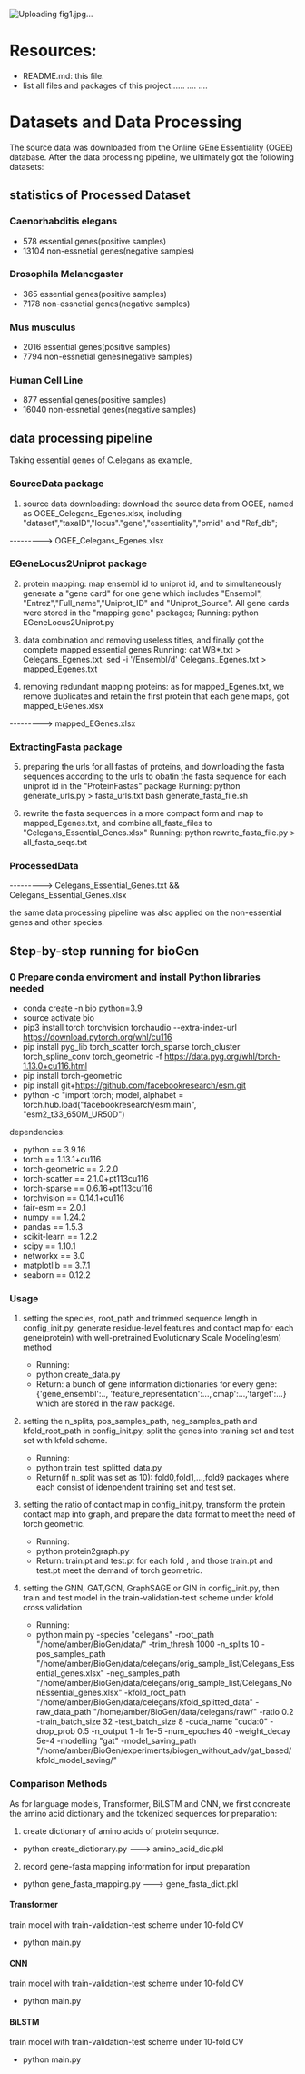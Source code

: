 ![Uploading fig1.jpg…]()

# Resources:
+ README.md: this file.
+ list all files and packages of this project......
....
....

# Datasets and Data Processing 
The source data was downloaded from the Online GEne Essentiality (OGEE) database. After the data processing pipeline, we ultimately got the following datasets:

## statistics of Processed Dataset 

### Caenorhabditis elegans
+ 578 essential genes(positive samples)       
+ 13104 non-essnetial genes(negative samples)    

### Drosophila Melanogaster
+ 365 essential genes(positive samples)
+ 7178 non-essnetial genes(negative samples)    

### Mus musculus
+ 2016 essential genes(positive samples)
+ 7794 non-essnetial genes(negative samples)    

### Human Cell Line 
+ 877 essential genes(positive samples)
+ 16040 non-essnetial genes(negative samples)   

## data processing pipeline 
Taking essential genes of C.elegans as example, 

### SourceData package
1. source data downloading: download the source data from OGEE, named as OGEE_Celegans_Egenes.xlsx, including "dataset","taxaID","locus"."gene","essentiality","pmid" and "Ref_db"; 

---------> OGEE_Celegans_Egenes.xlsx

### EGeneLocus2Uniprot package
2. protein mapping: map ensembl id to uniprot id, and to simultaneously generate a "gene card" for one gene which includes "Ensembl", "Entrez","Full_name","Uniprot_ID" and "Uniprot_Source". All gene cards were stored in the "mapping gene" packages; 
   Running: 
   python EGeneLocus2Uniprot.py

3. data combination and removing useless titles, and finally got the complete mapped essential genes
   Running: 
   cat WB*.txt > Celegans_Egenes.txt; 
   sed -i '/Ensembl/d' Celegans_Egenes.txt > mapped_Egenes.txt

4. removing redundant mapping proteins: as for mapped_Egenes.txt, we remove duplicates and retain the first protein that each gene maps, got mapped_EGenes.xlsx 

---------> mapped_EGenes.xlsx

### ExtractingFasta package
5. preparing the urls for all fastas of proteins, and downloading the fasta sequences according to the urls to obatin the fasta sequence for each uniprot id in the  "ProteinFastas" package
    Running:
    python generate_urls.py > fasta_urls.txt
    bash generate_fasta_file.sh 
 
6. rewrite the fasta sequences in a more compact form and map to mapped_Egenes.txt,  and combine all_fasta_files to
"Celegans_Essential_Genes.xlsx" 
    Running:
    python rewrite_fasta_file.py > all_fasta_seqs.txt


### ProcessedData
---------> Celegans_Essential_Genes.txt && Celegans_Essential_Genes.xlsx 

the same data processing pipeline was also applied on the non-essential genes and other species.  

## Step-by-step running for bioGen 

### 0 Prepare conda enviroment and install Python libraries needed
+ conda create -n bio python=3.9 
+ source activate bio 
+ pip3 install torch torchvision torchaudio --extra-index-url https://download.pytorch.org/whl/cu116
+ pip install pyg_lib torch_scatter torch_sparse torch_cluster torch_spline_conv torch_geometric -f https://data.pyg.org/whl/torch-1.13.0+cu116.html
+ pip install torch-geometric
+ pip install git+https://github.com/facebookresearch/esm.git
+ python -c "import torch; model, alphabet = torch.hub.load("facebookresearch/esm:main", "esm2_t33_650M_UR50D")

dependencies: 
   + python == 3.9.16 
   + torch == 1.13.1+cu116
   + torch-geometric == 2.2.0 
   + torch-scatter == 2.1.0+pt113cu116
   + torch-sparse == 0.6.16+pt113cu116
   + torchvision == 0.14.1+cu116
   + fair-esm == 2.0.1
   + numpy == 1.24.2 
   + pandas == 1.5.3
   + scikit-learn == 1.2.2 
   + scipy == 1.10.1
   + networkx == 3.0
   + matplotlib == 3.7.1 
   + seaborn == 0.12.2

### Usage 

1. setting the species, root_path and trimmed sequence length in config_init.py, generate residue-level features and contact map for each gene(protein) with well-pretrained Evolutionary Scale Modeling(esm) method
   + Running: 
   + python create_data.py 
   + Return: 
     a bunch of gene information dictionaries for every gene: {'gene_ensembl':.., 'feature_representation':...,'cmap':...,'target':...} which are stored in the raw package.

2. setting the n_splits, pos_samples_path, neg_samples_path and kfold_root_path in config_init.py, split the genes into training set and test set with kfold scheme.
   + Running:
   + python train_test_splitted_data.py  
   + Return(if n_split was set as 10): 
     fold0,fold1,...,fold9 packages where each consist of idenpendent training set and test set. 

3. setting the ratio of contact map in config_init.py, transform the protein contact map into graph, and prepare the data format to meet the need of torch geometric.
   + Running: 
   + python protein2graph.py 
   + Return: 
     train.pt and test.pt for each fold , and those train.pt and test.pt meet the demand of torch geometric.

4. setting the GNN, GAT,GCN, GraphSAGE or GIN in config_init.py, then train and test model in the train-validation-test scheme under kfold cross validation
   + Running: 
   + python main.py -species "celegans"
     -root_path "/home/amber/BioGen/data/"
     -trim_thresh 1000
     -n_splits 10
     -pos_samples_path "/home/amber/BioGen/data/celegans/orig_sample_list/Celegans_Essential_genes.xlsx"
     -neg_samples_path "/home/amber/BioGen/data/celegans/orig_sample_list/Celegans_NonEssential_genes.xlsx"
     -kfold_root_path "/home/amber/BioGen/data/celegans/kfold_splitted_data"
     -raw_data_path  "/home/amber/BioGen/data/celegans/raw/"
     -ratio 0.2
     -train_batch_size 32
     -test_batch_size 8
     -cuda_name "cuda:0"
     -drop_prob 0.5
     -n_output 1 
     -lr 1e-5
     -num_epoches 40
     -weight_decay 5e-4
     -modelling "gat"
     -model_saving_path "/home/amber/BioGen/experiments/biogen_without_adv/gat_based/kfold_model_saving/"

### Comparison Methods 

As for language models, Transformer, BiLSTM and CNN, we first concreate the amino acid dictionary and the tokenized sequences for preparation:  

1. create dictionary of amino acids of protein sequnce. 
+ python create_dictionary.py ---> amino_acid_dic.pkl

2. record gene-fasta mapping information for input preparation
+ python gene_fasta_mapping.py ---> gene_fasta_dict.pkl 

#### Transformer 
train model with train-validation-test scheme under 10-fold CV  
+ python main.py 

#### CNN
train model with train-validation-test scheme under 10-fold CV  
+ python main.py 

#### BiLSTM 
train model with train-validation-test scheme under 10-fold CV  
+ python main.py 










